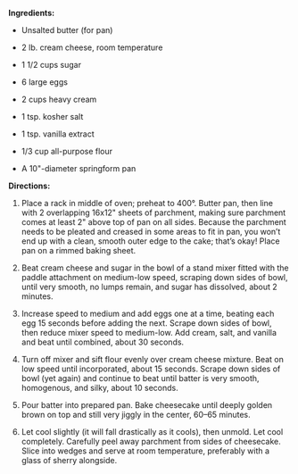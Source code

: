 **Ingredients:** 

- Unsalted butter (for pan)

- 2 lb. cream cheese, room temperature

- 1 1/2 cups sugar

- 6 large eggs

- 2 cups heavy cream

- 1 tsp. kosher salt

- 1 tsp. vanilla extract

- 1/3 cup all-purpose flour

- A 10"-diameter springform pan

**Directions:**

1. Place a rack in middle of oven; preheat to 400°. Butter pan, then line with 2 overlapping 16x12" sheets of parchment, making sure parchment comes at least 2" above top of pan on all sides. Because the parchment needs to be pleated and creased in some areas to fit in pan, you won’t end up with a clean, smooth outer edge to the cake; that’s okay! Place pan on a rimmed baking sheet.

2. Beat cream cheese and sugar in the bowl of a stand mixer fitted with the paddle attachment on medium-low speed, scraping down sides of bowl, until very smooth, no lumps remain, and sugar has dissolved, about 2 minutes.

3. Increase speed to medium and add eggs one at a time, beating each egg 15 seconds before adding the next. Scrape down sides of bowl, then reduce mixer speed to medium-low. Add cream, salt, and vanilla and beat until combined, about 30 seconds.

4. Turn off mixer and sift flour evenly over cream cheese mixture. Beat on low speed until incorporated, about 15 seconds. Scrape down sides of bowl (yet again) and continue to beat until batter is very smooth, homogenous, and silky, about 10 seconds.

5. Pour batter into prepared pan. Bake cheesecake until deeply golden brown on top and still very jiggly in the center, 60–65 minutes.

6. Let cool slightly (it will fall drastically as it cools), then unmold. Let cool completely. Carefully peel away parchment from sides of cheesecake. Slice into wedges and serve at room temperature, preferably with a glass of sherry alongside.
